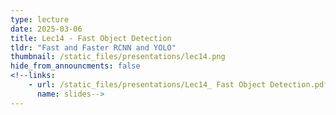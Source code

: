```yaml
---
type: lecture
date: 2025-03-06
title: Lec14 - Fast Object Detection
tldr: "Fast and Faster RCNN and YOLO"
thumbnail: /static_files/presentations/lec14.png
hide_from_announcments: false
<!--links:
    - url: /static_files/presentations/Lec14_ Fast Object Detection.pdf
      name: slides-->
---
```


